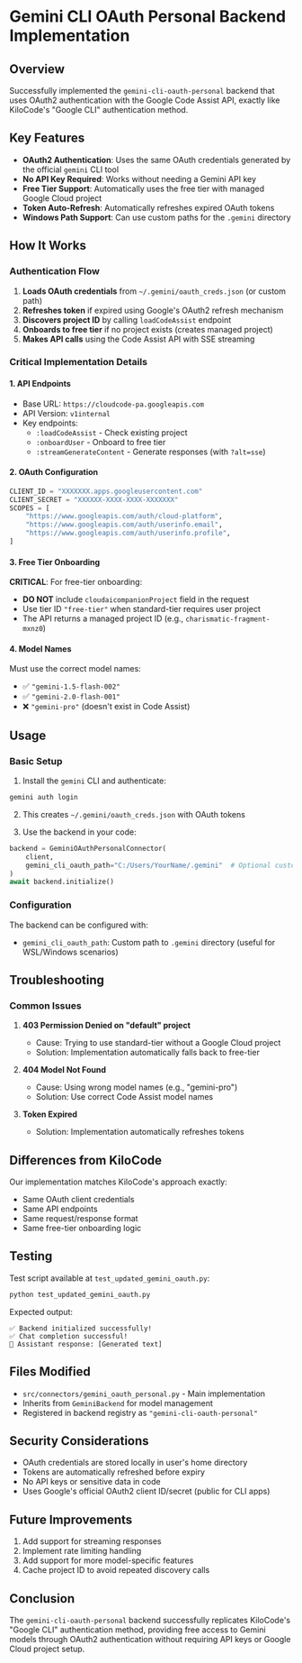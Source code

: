 # Gemini CLI OAuth Personal Backend Implementation

## Overview

Successfully implemented the `gemini-cli-oauth-personal` backend that uses OAuth2 authentication with the Google Code Assist API, exactly like KiloCode's "Google CLI" authentication method.

## Key Features

- **OAuth2 Authentication**: Uses the same OAuth credentials generated by the official `gemini` CLI tool
- **No API Key Required**: Works without needing a Gemini API key
- **Free Tier Support**: Automatically uses the free tier with managed Google Cloud project
- **Token Auto-Refresh**: Automatically refreshes expired OAuth tokens
- **Windows Path Support**: Can use custom paths for the `.gemini` directory

## How It Works

### Authentication Flow

1. **Loads OAuth credentials** from `~/.gemini/oauth_creds.json` (or custom path)
2. **Refreshes token** if expired using Google's OAuth2 refresh mechanism
3. **Discovers project ID** by calling `loadCodeAssist` endpoint
4. **Onboards to free tier** if no project exists (creates managed project)
5. **Makes API calls** using the Code Assist API with SSE streaming

### Critical Implementation Details

#### 1. API Endpoints

- Base URL: `https://cloudcode-pa.googleapis.com`
- API Version: `v1internal`
- Key endpoints:
  - `:loadCodeAssist` - Check existing project
  - `:onboardUser` - Onboard to free tier
  - `:streamGenerateContent` - Generate responses (with `?alt=sse`)

#### 2. OAuth Configuration

```python
CLIENT_ID = "XXXXXXX.apps.googleusercontent.com"
CLIENT_SECRET = "XXXXXX-XXXX-XXXX-XXXXXXX"
SCOPES = [
    "https://www.googleapis.com/auth/cloud-platform",
    "https://www.googleapis.com/auth/userinfo.email",
    "https://www.googleapis.com/auth/userinfo.profile",
]
```

#### 3. Free Tier Onboarding

**CRITICAL**: For free-tier onboarding:

- **DO NOT** include `cloudaicompanionProject` field in the request
- Use tier ID `"free-tier"` when standard-tier requires user project
- The API returns a managed project ID (e.g., `charismatic-fragment-mxnz0`)

#### 4. Model Names

Must use the correct model names:

- ✅ `"gemini-1.5-flash-002"`
- ✅ `"gemini-2.0-flash-001"`
- ❌ `"gemini-pro"` (doesn't exist in Code Assist)

## Usage

### Basic Setup

1. Install the `gemini` CLI and authenticate:

```bash
gemini auth login
```

2. This creates `~/.gemini/oauth_creds.json` with OAuth tokens

3. Use the backend in your code:

```python
backend = GeminiOAuthPersonalConnector(
    client,
    gemini_cli_oauth_path="C:/Users/YourName/.gemini"  # Optional custom path
)
await backend.initialize()
```

### Configuration

The backend can be configured with:

- `gemini_cli_oauth_path`: Custom path to `.gemini` directory (useful for WSL/Windows scenarios)

## Troubleshooting

### Common Issues

1. **403 Permission Denied on "default" project**
   - Cause: Trying to use standard-tier without a Google Cloud project
   - Solution: Implementation automatically falls back to free-tier

2. **404 Model Not Found**
   - Cause: Using wrong model names (e.g., "gemini-pro")
   - Solution: Use correct Code Assist model names

3. **Token Expired**
   - Solution: Implementation automatically refreshes tokens

## Differences from KiloCode

Our implementation matches KiloCode's approach exactly:

- Same OAuth client credentials
- Same API endpoints
- Same request/response format
- Same free-tier onboarding logic

## Testing

Test script available at `test_updated_gemini_oauth.py`:

```python
python test_updated_gemini_oauth.py
```

Expected output:

```
✅ Backend initialized successfully!
✅ Chat completion successful!
📝 Assistant response: [Generated text]
```

## Files Modified

- `src/connectors/gemini_oauth_personal.py` - Main implementation
- Inherits from `GeminiBackend` for model management
- Registered in backend registry as `"gemini-cli-oauth-personal"`

## Security Considerations

- OAuth credentials are stored locally in user's home directory
- Tokens are automatically refreshed before expiry
- No API keys or sensitive data in code
- Uses Google's official OAuth2 client ID/secret (public for CLI apps)

## Future Improvements

1. Add support for streaming responses
2. Implement rate limiting handling
3. Add support for more model-specific features
4. Cache project ID to avoid repeated discovery calls

## Conclusion

The `gemini-cli-oauth-personal` backend successfully replicates KiloCode's "Google CLI" authentication method, providing free access to Gemini models through OAuth2 authentication without requiring API keys or Google Cloud project setup.
